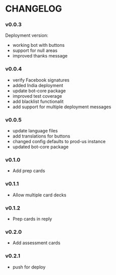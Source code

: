 # CHANGELOG

### v0.0.3
Deployment version:
- working bot with buttons
- support for null areas
- improved thanks message

### v0.0.4
- verify Facebook signatures
- added India deployment
- update bot-core package
- improved test coverage
- add blacklist functionalit
- add support for multiple deployment messages

### v0.0.5
- update language files
- add translations for buttons
- changed config defaults to prod-us instance
- updated bot-core package

### v0.1.0
- Add prep cards

### v0.1.1
- Allow multiple card decks

### v0.1.2
- Prep cards in reply

### v0.2.0
- Add assessment cards

### v0.2.1
- push for deploy
